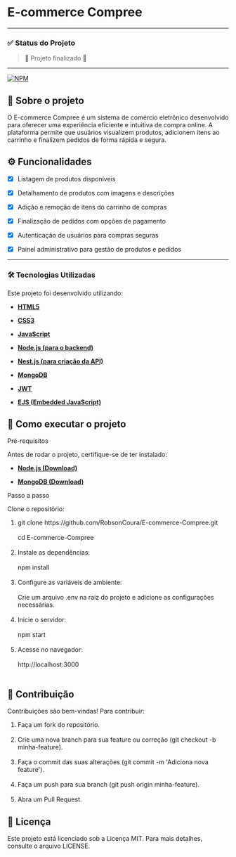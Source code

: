 # E-commerce Compree

---
### ✅  Status do Projeto
> :construction: Projeto finalizado :construction:
---

[![NPM](https://img.shields.io/npm/l/react)](https://github.com/RobsonCoura/E-commerce-Compree/blob/main/LICENSE) 

## 📜 Sobre o projeto

O E-commerce Compree é um sistema de comércio eletrônico desenvolvido para oferecer uma experiência eficiente e intuitiva de compra online. A plataforma permite que usuários visualizem produtos, adicionem itens ao carrinho e finalizem pedidos de forma rápida e segura.

## ⚙️ Funcionalidades

- [x] Listagem de produtos disponíveis

- [x] Detalhamento de produtos com imagens e descrições

- [x] Adição e remoção de itens do carrinho de compras

- [x] Finalização de pedidos com opções de pagamento

- [x] Autenticação de usuários para compras seguras

- [x] Painel administrativo para gestão de produtos e pedidos

---

### 🛠 Tecnologias Utilizadas

Este projeto foi desenvolvido utilizando:

- **[HTML5](https://developer.mozilla.org/pt-BR/docs/Web/HTML)**

- **[CSS3](https://www.w3schools.com/cssref/index.php)**

- **[JavaScript](https://developer.mozilla.org/pt-BR/docs/Web/JavaScript)**

- **[Node.js (para o backend)](https://nodejs.org/docs/latest/api/)**

- **[Nest.js (para criação da API)](https://docs.nestjs.com/)**

- **[MongoDB](https://www.mongodb.com/pt-br/docs/)**

- **[JWT](https://jwt.io/introduction)**

- **[EJS (Embedded JavaScript)](https://ejs.co/)**

## 🚀 Como executar o projeto

Pré-requisitos

Antes de rodar o projeto, certifique-se de ter instalado:

- **[Node.js (Download)](https://nodejs.org/en/download)**

- **[MongoDB (Download)](https://www.mongodb.com/try/download/community)**

Passo a passo

Clone o repositório:

<ol>
<li>git clone https://github.com/RobsonCoura/E-commerce-Compree.git
<br></br>
cd E-commerce-Compree
<br></br>
<li>Instale as dependências:
<br></br>
npm install
<br></br>
<li>Configure as variáveis de ambiente:
<br></br>
Crie um arquivo .env na raiz do projeto e adicione as configurações necessárias.
<br></br>
<li>Inicie o servidor:
<br></br>
npm start
<br></br>
<li>Acesse no navegador:
<br></br>
http://localhost:3000
<br></br>
</li>
</ol>

## 🤝 Contribuição

Contribuições são bem-vindas! Para contribuir:

<ol>
<li>Faça um fork do repositório.
<br></br>
<li>Crie uma nova branch para sua feature ou correção (git checkout -b minha-feature).
<br></br>
<li>Faça o commit das suas alterações (git commit -m 'Adiciona nova feature').
<br></br>
<li>Faça um push para sua branch (git push origin minha-feature).
<br></br>
<li>Abra um Pull Request.
</li>
</ol>

## 📜 Licença

Este projeto está licenciado sob a Licença MIT. Para mais detalhes, consulte o arquivo LICENSE.
